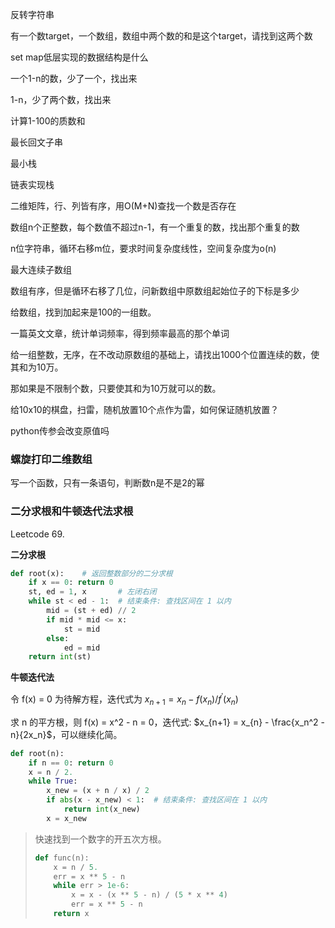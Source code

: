 反转字符串

有一个数target，一个数组，数组中两个数的和是这个target，请找到这两个数

set map低层实现的数据结构是什么

一个1-n的数，少了一个，找出来

1-n，少了两个数，找出来

计算1-100的质数和

最长回文子串

最小栈

链表实现栈

二维矩阵，行、列皆有序，用O(M+N)查找一个数是否存在

数组n个正整数，每个数值不超过n-1，有一个重复的数，找出那个重复的数

n位字符串，循环右移m位，要求时间复杂度线性，空间复杂度为o(n)

最大连续子数组

数组有序，但是循环右移了几位，问新数组中原数组起始位子的下标是多少

给数组，找到加起来是100的一组数。

一篇英文文章，统计单词频率，得到频率最高的那个单词

给一组整数，无序，在不改动原数组的基础上，请找出1000个位置连续的数，使其和为10万。

那如果是不限制个数，只要使其和为10万就可以的数。

给10x10的棋盘，扫雷，随机放置10个点作为雷，如何保证随机放置？

python传参会改变原值吗

### 螺旋打印二维数组

写一个函数，只有一条语句，判断数n是不是2的幂

### 二分求根和牛顿迭代法求根

Leetcode 69.

**二分求根**

```python
def root(x):	# 返回整数部分的二分求根
    if x == 0: return 0
    st, ed = 1, x		# 左闭右闭
    while st < ed - 1:	# 结束条件: 查找区间在 1 以内
        mid = (st + ed) // 2
        if mid * mid <= x:
            st = mid
        else:
            ed = mid
    return int(st)
```

**牛顿迭代法**

令 f(x) = 0 为待解方程，迭代式为 $x_{n + 1} = x_n - f(x_n) / f^\prime(x_n)$

求 n 的平方根，则 f(x)  = x^2 - n = 0，迭代式: $x_{n+1} = x_{n} - \frac{x_n^2 - n}{2x_n}$，可以继续化简。

```python
def root(n):
	if n == 0: return 0
    x = n / 2.
    while True:
        x_new = (x + n / x) / 2
        if abs(x - x_new) < 1:	# 结束条件: 查找区间在 1 以内
            return int(x_new)
        x = x_new
```

>  快速找到一个数字的开五次方根。
>
> ```python
> def func(n):
>     x = n / 5.
>     err = x ** 5 - n
>     while err > 1e-6:
>         x = x - (x ** 5 - n) / (5 * x ** 4)
>         err = x ** 5 - n
>     return x
> ```

